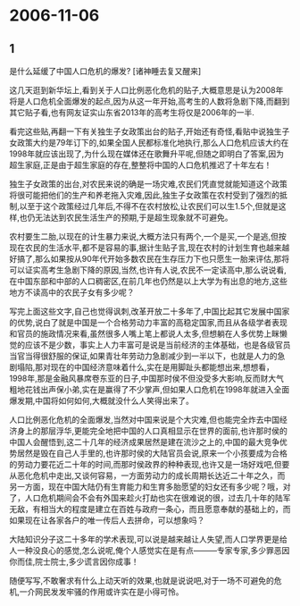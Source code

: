 # 2006-11-06

## 1

是什么延缓了中国人口危机的爆发?    [诸神睡去复又醒来] 

这几天逛到新华坛上,看到关于人口比例恶化危机的贴子,大概意思是认为2008年将是人口危机全面爆发的起点,因为从这一年开始,高考生的人数将急剧下降,而翻到其它贴子看,也有网友证实山东省2013年的高考生将仅是2006年的一半. 

看完这些贴,再翻一下有关独生子女政策出台的贴子,开始还有奇怪,看贴中说独生子女政策大约是79年订下的,如果全国人民都标准化地执行,那么人口危机应该大约在1998年就应该出现了,为什么现在媒体还在歌舞升平呢,但随之即明白了答案,因为超生家庭,正是由于超生家庭的存在,整整将中国的人口危机推迟了十年左右！ 

独生子女政策的出台,对农民来说的确是一场灾难,农民们凭直觉就能知道这个政策将很可能把他们的生产和养老拖入灾难,因此,独生子女政策在农村受到了强烈的抵制,以至于这个政策经过几年后,不得不在农村放松,让农民们可以生1.5个,但就是这样,也仍无法达到农民生活生产的预期,于是超生现象就不可避免。 

农村要生二胎,以现在的计生暴力来说,大概方法只有两个,一个是买,一个是逃,但按现在农民的生活水平,都不是容易的事,据计生贴子言,现在农村的计划生育也越来越好搞了,那么如果按从90年代开始多数农民在生存压力下也只愿生一胎来评估,那将可以证实高考生急剧下降的原因,当然,也许有人说,农民不一定读高中,那么说说看,在中国东部和中部的人口稠密区,在前几年也仍然是以上大学为有出息的地方,这些地方不读高中的农民子女有多少呢？ 

写完上面这些文字,自己也觉得讽刺,改革开放二十多年了,中国比起其它发展中国家的优势,说白了就是中国是一个合格劳动力丰富的高稳定国家,而且从各级学者表现和官员的施政情况来看,虽然很多人嘴上笔上都说人太多,但想躺在人多优势上眯懒觉的应该不是少数，事实上人力丰富可是说是当前经济的主体基础，也是各级官员当官当得很舒服的保证,如果青壮年劳动力急剧减少到一半以下，也就是人力的急剧塌陷,那对现在的中国经济意味着什么,实在是用脚趾头都能想出来,想想看，1998年,那是金融风暴席卷东亚的日子,中国那时侯不但没受多大影响,反而财大气粗地花钱出声保小弟,实在是赢得了不少掌声,但如果人口危机在1998年就进入全面爆发期,中国将如何如何,大概就没什么人笑得出来了。 

人口比例恶化危机的全面爆发,当然对中国来说是个大灾难,但也能完全炸去中国经济身上的那层浮华,更能完全地把中国的人口真相显示在世界的面前,也许那时侯的中国人会醒悟到,这二十几年的经济成果居然是建在流沙之上的,中国的最大竞争优势居然是毁在自己人手里的,也许那时侯的大陆官员会说,原来一个小孩要成为合格的劳动力要花近二十年的时间,而那时侯政界的种种表现,也许又是一场好戏吧,但要从恶化危机中走出,又谈何容易，一方面劳动力的成长周期长达近二十年之久，而另一方面，现在中国大陆仍有生育能力和生育多胎愿望的妇女还有多少呢？哦，对了，人口危机期间会不会有外国来趁火打劫也实在很难说的很，过去几十年的陆军无敌，有相当大的程度是建立在百姓与政府一条心，而且愿意奉献的基础上的，而如果现在让各家各户的唯一传后人去拼命，可以想象吗？ 

大陆知识分子这二十多年的学术表现,可以说是越来越让人失望,而人口学界更是给人一种没良心的感觉,怎么说呢,俺个人感觉实在是有点———专家专家,多少罪恶因你而佳,院士院士,多少谎言因你成事！ 

随便写写,不敢奢求有什么上动天听的效果,也就是说说吧,对于一场不可避免的危机,一介网民发发牢骚的作用或许实在是小得可怜。  



